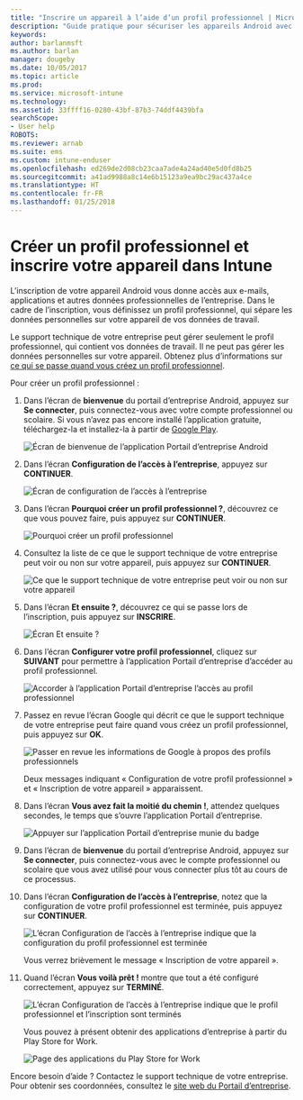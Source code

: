 ```yaml
---
title: "Inscrire un appareil à l’aide d’un profil professionnel | Microsoft Docs"
description: "Guide pratique pour sécuriser les appareils Android avec des profils professionnels."
keywords: 
author: barlanmsft
ms.author: barlan
manager: dougeby
ms.date: 10/05/2017
ms.topic: article
ms.prod: 
ms.service: microsoft-intune
ms.technology: 
ms.assetid: 33ffff16-0280-43bf-87b3-74ddf4439bfa
searchScope:
- User help
ROBOTS: 
ms.reviewer: arnab
ms.suite: ems
ms.custom: intune-enduser
ms.openlocfilehash: ed269de2d08cb23caa7ade4a24ad40e5d0fd8b25
ms.sourcegitcommit: a41ad9988a8c14e6b15123a9ea9bc29ac437a4ce
ms.translationtype: HT
ms.contentlocale: fr-FR
ms.lasthandoff: 01/25/2018
---
```

# <a name="create-a-work-profile-and-enroll-your-device-in-intune"></a>Créer un profil professionnel et inscrire votre appareil dans Intune

L’inscription de votre appareil Android vous donne accès aux e-mails, applications et autres données professionnelles de l’entreprise. Dans le cadre de l’inscription, vous définissez un profil professionnel, qui sépare les données personnelles sur votre appareil de vos données de travail.

Le support technique de votre entreprise peut gérer seulement le profil professionnel, qui contient vos données de travail. Il ne peut pas gérer les données personnelles sur votre appareil. Obtenez plus d’informations sur [ce qui se passe quand vous créez un profil professionnel](what-happens-when-you-create-a-work-profile-android.md).

Pour créer un profil professionnel :

1.  Dans l’écran de **bienvenue** du portail d’entreprise Android, appuyez sur **Se connecter**, puis connectez-vous avec votre compte professionnel ou scolaire. Si vous n’avez pas encore installé l’application gratuite, téléchargez-la et installez-la à partir de [Google Play](http://play.google.com/store/apps/details?id=com.microsoft.windowsintune.companyportal).

    ![Écran de bienvenue de l’application Portail d’entreprise Android](./media/and-enroll-0-welcome-screen.png)

2. Dans l’écran **Configuration de l’accès à l’entreprise**, appuyez sur **CONTINUER**.

    ![Écran de configuration de l’accès à l’entreprise](/intune/media/android_cp_enroll_01_1709_new.png)

3.  Dans l’écran **Pourquoi créer un profil professionnel ?**, découvrez ce que vous pouvez faire, puis appuyez sur **CONTINUER**.

    ![Pourquoi créer un profil professionnel](./media/andr-afw-why-create-a-work-profile.png)

4.  Consultez la liste de ce que le support technique de votre entreprise peut voir ou non sur votre appareil, puis appuyez sur **CONTINUER**.

    ![Ce que le support technique de votre entreprise peut voir ou non sur votre appareil](/intune/media/android_cp_enroll_02_after_1710.png)

5.  Dans l’écran **Et ensuite ?**, découvrez ce qui se passe lors de l’inscription, puis appuyez sur **INSCRIRE**.

    ![Écran Et ensuite ?](/intune/media/android_work_cp_enroll_03_after_1710.png)

6. Dans l’écran **Configurer votre profil professionnel**, cliquez sur **SUIVANT** pour permettre à l’application Portail d’entreprise d’accéder au profil professionnel.

    ![Accorder à l’application Portail d’entreprise l’accès au profil professionnel](./media/andr-afw-tap-next-to-set-up-work-profile.png)

7. Passez en revue l’écran Google qui décrit ce que le support technique de votre entreprise peut faire quand vous créez un profil professionnel, puis appuyez sur **OK**.

    ![Passer en revue les informations de Google à propos des profils professionnels](./media/andr-afw-google-screen-what-it-can-do.png)

    Deux messages indiquant « Configuration de votre profil professionnel » et « Inscription de votre appareil » apparaissent.

8. Dans l’écran **Vous avez fait la moitié du chemin !**, attendez quelques secondes, le temps que s’ouvre l’application Portail d’entreprise.

    ![Appuyer sur l’application Portail d’entreprise munie du badge](./media/andr-afw-tap-work-badged-company-portal-icon2.png)

9. Dans l’écran de **bienvenue** du portail d’entreprise Android, appuyez sur **Se connecter**, puis connectez-vous avec le compte professionnel ou scolaire que vous avez utilisé pour vous connecter plus tôt au cours de ce processus.

10. Dans l’écran **Configuration de l’accès à l’entreprise**, notez que la configuration de votre profil professionnel est terminée, puis appuyez sur **CONTINUER**.

    ![L’écran Configuration de l’accès à l’entreprise indique que la configuration du profil professionnel est terminée](./media/andr-afw-work-profile-now-set-up.png)

    Vous verrez brièvement le message « Inscription de votre appareil ».

11. Quand l’écran **Vous voilà prêt !** montre que tout a été configuré correctement, appuyez sur **TERMINÉ**.

    ![L’écran Configuration de l’accès à l’entreprise indique que le profil professionnel et l’inscription sont terminés](/intune/media/android_work_cp_enroll_04_after_1710.png)

    Vous pouvez à présent obtenir des applications d’entreprise à partir du Play Store for Work.

    ![Page des applications du Play Store for Work](./media/andr-afw-tap-work-play-store-icon.png)

Encore besoin d’aide ? Contactez le support technique de votre entreprise. Pour obtenir ses coordonnées, consultez le [site web du Portail d’entreprise](https://portal.manage.microsoft.com#HelpDeskDialog).
